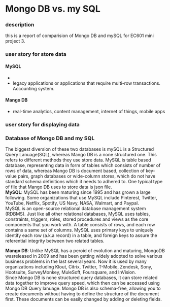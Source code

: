 # Mongo DB vs. my SQL    
### description     
this is a report of comparision of Mongo DB and mySQL for EC601 mini project 3.     
### user story for store data      
#### MySQL    
* 
* legacy applications or applications that require multi-row transactions. Accounting system. 
#### Mango DB    
* real-time analytics, content management, internet of things, mobile apps  
### user story for displaying data

### Database of Mongo DB and my SQL
The biggest diversion of these two databases is mySQL is a Structured Query Lanuage(SQL), whereas Mango DB is a none structured one. This refers to different methods they use store data. MySQL is table based database, representing data in form of tables which consists of number of rows of data, whereas Mango DB is document based, collection of key-value pairs, graph databases or wide-column stores, which do
not have standard schema definitions which it needs to adhered to. One typical type of file that Mango DB uses to store data is json file.       
**MySQL**: MySQL has been maturing since 1995 and has grown a large following. Some organizations that use MySQL include Pinterest, Twitter, YouTube, Netflix, Spotify, US Navy, NASA, Walmart, and Paypal.     
MySQL is an open-source relational database management system (RDBMS). Just like all other relational databases, MySQL uses tables, constraints, triggers, roles, stored procedures and views as the core components that you work with. A table consists of rows, and each row contains a same set of columns. MySQL uses primary keys to uniquely identify each row (a.k.a record) in a table, and foreign keys to assure the referential integrity between two related tables.     


**Mango DB**: Unlike MySQL has a peroid of evolution and maturing, MongoDB wasreleased in 2009 and has been getting widely adopted to solve various business problems in the last several years. Now it is used by many organizations including Klout, Citrix, Twitter, T-Mobile, Zendesk, Sony, Hootsuite, SurveyMonkey, MuleSoft, Foursquare, and InVision.    
Since Mongo DB is none structured query databases, it can store related data together to improve query speed, which then can be accessed using Mongo DB Query lanuage. Mongo DB is also schema-free, allowing you to create documents without having to define the structure of the document first. These documents can be easily changed by adding or deleting fields.    
